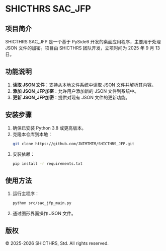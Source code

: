 # SHICTHRS SAC_JFP

## 项目简介
SHICTHRS SAC_JFP 是一个基于 PySide6 开发的桌面应用程序，主要用于处理 JSON 文件的加密。项目由 SHICTHRS 团队开发，立项时间为 2025 年 9 月 13 日。

## 功能说明
1. **读取 JSON 文件**：支持从本地文件系统中读取 JSON 文件并解析其内容。
2. **添加 JSON_JFP加密**：允许用户添加新的 JSON 文件到系统中。
3. **更新 JSON_JFP加密**：提供对现有 JSON 文件的更新功能。

## 安装步骤
1. 确保已安装 Python 3.8 或更高版本。
2. 克隆本仓库到本地：
   ```bash
   git clone https://github.com/JNTMTMTM/SHICTHRS_JFP.git
   ```
3. 安装依赖：
   ```bash
   pip install -r requirements.txt
   ```

## 使用方法
1. 运行主程序：
   ```bash
   python src/sac_jfp_main.py
   ```
2. 通过图形界面操作 JSON 文件。

## 版权
© 2025-2026 SHICTHRS, Std. All rights reserved.
